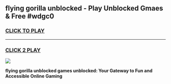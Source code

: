 
## flying gorilla unblocked - Play Unblocked Gmaes & Free #wdgc0
<h3>
<a href="https://news.freeplayer.one?title=flying_gorilla_unblocked&ref=03M">CLICK TO PLAY</a></h3>
<hr>

<h3>
<a href="https://news.freeplayer.one?title=flying_gorilla_unblocked&ref=03M">CLICK 2 PLAY</a>
  
</h3>

<a href="https://news.freeplayer.one?title=flying_gorilla_unblocked&ref=03M"><img src="https://clearcache.store/games.png"></a>


**flying gorilla unblocked games unblocked: Your Gateway to Fun and Accessible Online Gaming**
